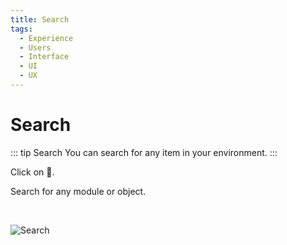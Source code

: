 ```yaml
---
title: Search
tags:
  - Experience
  - Users
  - Interface
  - UI
  - UX
---
```

# Search

   ::: tip Search
   You can search for any item in your environment.
   :::

   Click on **🔎**.

   Search for any module or object.

   <br>

   ![Search](https://cdn.phishx.io/phishx-docs/images/phishx_ui_search_01.webp)
